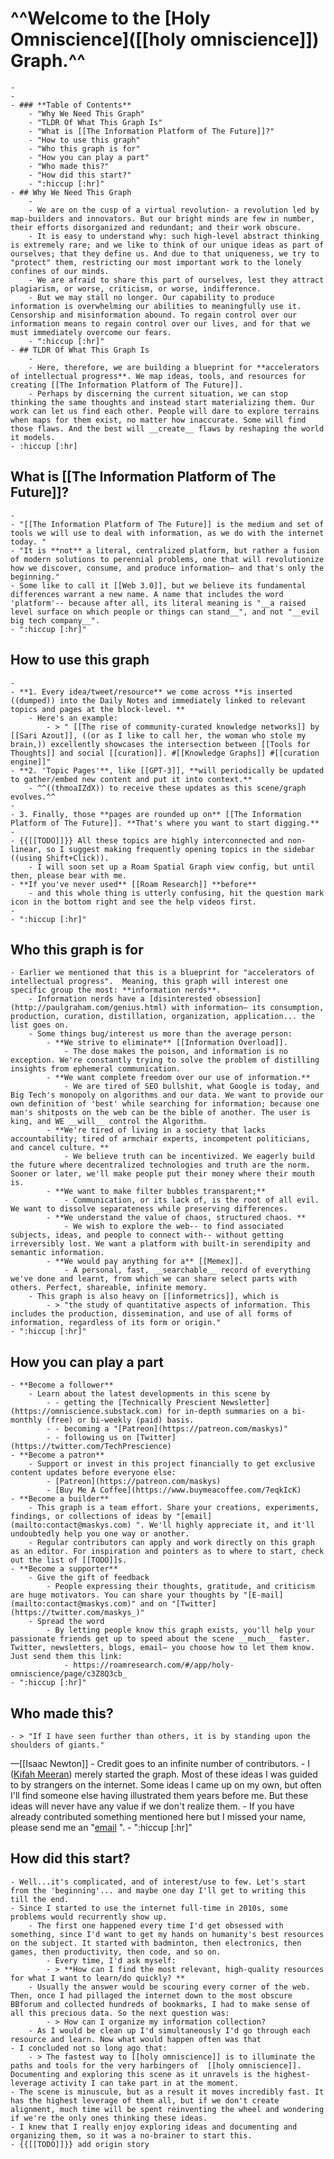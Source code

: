 # ^^**Welcome to the** [Holy Omniscience]([[holy omniscience]]) **Graph.**^^

    - 
    - 
    - ### **Table of Contents**
        - "Why We Need This Graph"
        - "TLDR Of What This Graph Is"
        - "What is [[The Information Platform of The Future]]?"
        - "How to use this graph"
        - "Who this graph is for"
        - "How you can play a part"
        - "Who made this?"
        - "How did this start?"
        - ":hiccup [:hr]"
    - ## Why We Need This Graph
        - 
        - We are on the cusp of a virtual revolution- a revolution led by map-builders and innovators. But our bright minds are few in number, their efforts disorganized and redundant; and their work obscure.
        - It is easy to understand why: such high-level abstract thinking is extremely rare; and we like to think of our unique ideas as part of ourselves; that they define us. And due to that uniqueness, we try to "protect" them, restricting our most important work to the lonely confines of our minds.
        - We are afraid to share this part of ourselves, lest they attract plagiarism, or worse, criticism, or worse, indifference. 
        - But we may stall no longer. Our capability to produce information is overwhelming our abilities to meaningfully use it. Censorship and misinformation abound. To regain control over our information means to regain control over our lives, and for that we must immediately overcome our fears.
        - ":hiccup [:hr]"
    - ## TLDR Of What This Graph Is
        - 
        - Here, therefore, we are building a blueprint for **accelerators of intellectual progress**. We map ideas, tools, and resources for creating [[The Information Platform of The Future]]. 
        - Perhaps by discerning the current situation, we can stop thinking the same thoughts and instead start materializing them. Our work can let us find each other. People will dare to explore terrains when maps for them exist, no matter how inaccurate. Some will find those flaws. And the best will __create__ flaws by reshaping the world it models.
    - :hiccup [:hr]
## What is [[The Information Platform of The Future]]?
    - 
    - "[[The Information Platform of The Future]] is the medium and set of tools we will use to deal with information, as we do with the internet today. " 
    - "It is **not** a literal, centralized platform, but rather a fusion of modern solutions to perennial problems, one that will revolutionize how we discover, consume, and produce information— and that's only the beginning."
    - Some like to call it [[Web 3.0]], but we believe its fundamental differences warrant a new name. A name that includes the word 'platform'-- because after all, its literal meaning is "__a raised level surface on which people or things can stand__", and not "__evil big tech company__".
    - ":hiccup [:hr]"
## How to use this graph
    - 
    - **1. Every idea/tweet/resource** we come across **is inserted ((dumped)) into the Daily Notes and immediately linked to relevant topics and pages at the block-level. **
        - Here's an example:
            - > " [[The rise of community-curated knowledge networks]] by [[Sari Azout]], ((or as I like to call her, the woman who stole my brain,)) excellently showcases the intersection between [[Tools for Thoughts]] and social [[curation]]. #[[Knowledge Graphs]] #[[curation engine]]"
    - **2. 'Topic Pages'**, like [[GPT-3]], **will periodically be updated to gather/embed new content and put it into context.**
        - ^^((thmoaIZdX)) to receive these updates as this scene/graph evolves.^^
    - 
    - 3. Finally, those **pages are rounded up on** [[The Information Platform of The Future]]. **That's where you want to start digging.**
    - 
    - {{[[TODO]]}} All these topics are highly interconnected and non-linear, so I suggest making frequently opening topics in the sidebar ((using Shift+Click)). 
        - I will soon set up a Roam Spatial Graph view config, but until then, please bear with me.
    - **If you've never used** [[Roam Research]] **before**
        - and this whole thing is utterly confusing, hit the question mark icon in the bottom right and see the help videos first.
    - 
    - ":hiccup [:hr]"
## Who this graph is for
    - Earlier we mentioned that this is a blueprint for "accelerators of intellectual progress".  Meaning, this graph will interest one specific group the most: **information nerds**.
        - Information nerds have a [disinterested obsession](http://paulgraham.com/genius.html) with information— its consumption, production, curation, distillation, organization, application... the list goes on.
        - Some things bug/interest us more than the average person:
            - **We strive to eliminate** [[Information Overload]].
                - The dose makes the poison, and information is no exception. We're constantly trying to solve the problem of distilling insights from ephemeral communication. 
            - **We want complete freedom over our use of information.**
                - We are tired of SEO bullshit, what Google is today, and Big Tech's monopoly on algorithms and our data. We want to provide our own definition of 'best' while searching for information; because one man's shitposts on the web can be the bible of another. The user is king, and WE __will__ control the Algorithm.
            - **We're tired of living in a society that lacks accountability; tired of armchair experts, incompetent politicians, and cancel culture. **
                - We believe truth can be incentivized. We eagerly build the future where decentralized technologies and truth are the norm.  Sooner or later, we'll make people put their money where their mouth is.
            - **We want to make filter bubbles transparent;**
                - Communication, or its lack of, is the root of all evil. We want to dissolve separateness while preserving differences.
            - **We understand the value of chaos, structured chaos. **
                - We wish to explore the web-- to find associated subjects, ideas, and people to connect with-- without getting irreversibly lost. We want a platform with built-in serendipity and semantic information.
            - **We would pay anything for a** [[Memex]].
                - A personal, fast, __searchable__ record of everything we've done and learnt, from which we can share select parts with others. Perfect, shareable, infinite memory.
        - This graph is also heavy on [[informetrics]], which is
            - > "the study of quantitative aspects of information. This includes the production, dissemination, and use of all forms of information, regardless of its form or origin."
    - ":hiccup [:hr]"
## How you can play a part
    - **Become a follower**
        - Learn about the latest developments in this scene by
            - - getting the [Technically Prescient Newsletter](https://omniscience.substack.com) for in-depth summaries on a bi-monthly (free) or bi-weekly (paid) basis.
            - - becoming a "[Patreon](https://patreon.com/maskys)"
            - - following us on [Twitter](https://twitter.com/TechPrescience)
    - **Become a patron**
        - Support or invest in this project financially to get exclusive content updates before everyone else:
            - [Patreon](https://patreon.com/maskys)
            - [Buy Me A Coffee](https://www.buymeacoffee.com/7eqkIcK)
    - **Become a builder**
        - This graph is a team effort. Share your creations, experiments, findings, or collections of ideas by "[email](mailto:contact@maskys.com) ". We'll highly appreciate it, and it'll undoubtedly help you one way or another. 
        - Regular contributors can apply and work directly on this graph as an editor. For inspiration and pointers as to where to start, check out the list of [[TODO]]s. 
    - **Become a supporter**
        - Give the gift of feedback
            - People expressing their thoughts, gratitude, and criticism are huge motivators. You can share your thoughts by "[E-mail](mailto:contact@maskys.com)" and on "[Twitter](https://twitter.com/maskys_)"
        - Spread the word
            - By letting people know this graph exists, you'll help your passionate friends get up to speed about the scene __much__ faster. Twitter, newsletters, blogs, email— you choose how to let them know. Just send them this link:
                - https://roamresearch.com/#/app/holy-omniscience/page/c3Z8Q3cb_
    - ":hiccup [:hr]"
## Who made this?
    - > "If I have seen further than others, it is by standing upon the shoulders of giants." 
  —[[Isaac Newton]]
    - Credit goes to an infinite number of contributors. 
    - I ([Kifah Meeran](https://twitter.com/maskys_)) merely started the graph. Most of these ideas I was guided to by strangers on the internet. Some ideas I came up on my own, but often I'll find someone else having illustrated them years before me. But these ideas will never have any value if we don't realize them.
    - If you have already contributed something mentioned here but I missed your name, please send me an "[email](mailto:contact@maskys.com) ".
    - ":hiccup [:hr]"
## How did this start?
    - Well...it's complicated, and of interest/use to few. Let's start from the 'beginning'... and maybe one day I'll get to writing this till the end.
    - Since I started to use the internet full-time in 2010s, some problems would recurrently show up.
        - The first one happened every time I'd get obsessed with something, since I'd want to get my hands on humanity's best resources on the subject. It started with badminton, then electronics, then games, then productivity, then code, and so on.
            - Every time, I'd ask myself:
            - > **How can I find the most relevant, high-quality resources for what I want to learn/do quickly? **
        - Usually the answer would be scouring every corner of the web. Then, once I had pillaged the internet down to the most obscure BBforum and collected hundreds of bookmarks, I had to make sense of all this precious data. So the next question was: 
            - > How can I organize my information collection? 
        - As I would be clean up I'd simultaneously I'd go through each resource and learn. Now what would happen often was that
    - I concluded not so long ago that:
        - > The fastest way to [[holy omniscience]] is to illuminate the paths and tools for the very harbingers of  [[holy omniscience]]. Documenting and exploring this scene as it unravels is the highest-leverage activity I can take part in at the moment.
    - The scene is minuscule, but as a result it moves incredibly fast. It has the highest leverage of them all, but if we don't create alignment, much time will be spent reinventing the wheel and wondering if we're the only ones thinking these ideas.
    - I knew that I really enjoy exploring ideas and documenting and organizing them, so it was a no-brainer to start this.
    - {{[[TODO]]}} add origin story 
